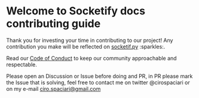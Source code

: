 # Welcome to Socketify docs contributing guide

Thank you for investing your time in contributing to our project! Any contribution you make will be reflected on [socketif.py]([https://docs.github.com/en](https://github.com/cirospaciari/socketify.py)) :sparkles:. 

Read our [Code of Conduct](./CODE_OF_CONDUCT.md) to keep our community approachable and respectable.

Please open an Discussion or Issue before doing and PR, in PR please mark the Issue that is solving, feel free to contact me on twitter @cirospaciari or on my e-mail ciro.spaciari@gmail.com
